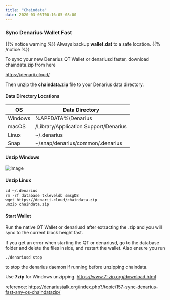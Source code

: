 ```yaml
---
title: "Chaindata"
date: 2020-03-05T00:16:05-08:00
---
```

### Sync Denarius Wallet Fast
{{% notice warning %}}
Always backup **wallet.dat** to a safe location.
{{% /notice %}}

To sync your new Denarius QT Wallet or denariusd faster, download chaindata.zip from here

https://denarii.cloud/

Then unzip the **chaindata.zip** file to your Denarius data directory.

#### Data Directory Locations

| OS | Data Directory |
| ------ | ----------- |
| Windows | %APPDATA%\Denarius |
| macOS | /Library/Application Support/Denarius |
| Linux | ~/.denarius |
| Snap | ~/snap/denarius/common/.denarius |

#### Unzip Windows
![Image](https://denariustalk.org/uploads/monthly_2018_03/roaming-folder.png.077148e27eb63de46e21e45a6f52dbfd.png)

#### Unzip Linux

```
cd ~/.denarius
rm -rf database txleveldb smsgDB
wget https://denarii.cloud/chaindata.zip
unzip chaindata.zip
```

#### Start Wallet

Run the native QT Wallet or denariusd after extracting the .zip and you will sync to the current block height fast.

If you get an error when starting the QT or denariusd, go to the database folder and delete the files inside, and restart the wallet. Also ensure you run 
```
./denariusd stop
```
to stop the denarius daemon if running before unzipping chaindata.

Use **7zip** for Windows unzipping. https://www.7-zip.org/download.html

reference: https://denariustalk.org/index.php?/topic/157-sync-denarius-fast-any-os-chaindatazip/
